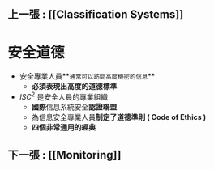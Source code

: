 ## 上一張 : [[Classification Systems]]
# 安全道德
- 安全專業人員**`通常可以訪問高度機密的信息`**
	- **必須表現出高度的道德標準**
- $ISC^{2}$ 是安全人員的專業組織
	- **國際**信息系統安全**認證聯盟**
	- 為信息安全專業人員**制定了道德準則 
	( Code of Ethics )**
	- **四個非常通用的經典**




## 下一張 : [[Monitoring]]